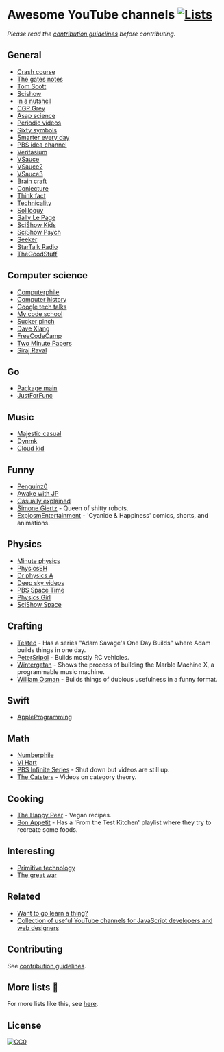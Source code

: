 # Awesome YouTube channels [![Lists](https://img.shields.io/badge/More%20Lists-📔-blue.svg)](https://github.com/learn-anything/curated-lists#readme)
*Please read the [contribution guidelines](contributing.md#readme) before contributing.*

## General
- [Crash course](https://www.youtube.com/user/crashcourse/videos)
- [The gates notes](https://www.youtube.com/user/thegatesnotes/videos)
- [Tom Scott](https://www.youtube.com/user/enyay/videos)
- [Scishow](https://www.youtube.com/user/scishow/videos)
- [In a nutshell](https://www.youtube.com/user/Kurzgesagt/videos)
- [CGP Grey](https://www.youtube.com/user/CGPGrey/videos)
- [Asap science](https://www.youtube.com/user/AsapSCIENCE/videos)
- [Periodic videos](https://www.youtube.com/user/periodicvideos/videos)
- [Sixty symbols](https://www.youtube.com/user/sixtysymbols/videos)
- [Smarter every day](https://www.youtube.com/user/destinws2/videos)
- [PBS idea channel](https://www.youtube.com/user/pbsideachannel/videos)
- [Veritasium](https://www.youtube.com/user/1veritasium/videos)
- [VSauce](https://www.youtube.com/user/Vsauce/videos)
- [VSauce2](https://www.youtube.com/user/Vsauce2/videos)
- [VSauce3](https://www.youtube.com/user/Vsauce3/videos)
- [Brain craft](https://www.youtube.com/user/braincraftvideo/videos)
- [Conjecture](https://www.youtube.com/user/conjecturevlog/videos)
- [Think fact](https://www.youtube.com/user/Thinkjijok/videos)
- [Technicality](https://www.youtube.com/user/TechnicalityTime/videos)
- [Soliloquy](https://www.youtube.com/user/Soliloquy084/videos)
- [Sally Le Page](https://www.youtube.com/user/shedscience/videos)
- [SciShow Kids](https://www.youtube.com/user/scishowkids/videos)
- [SciShow Psych](https://www.youtube.com/channel/UCUdettijNYvLAm4AixZv4RA/videos)
- [Seeker](https://www.youtube.com/user/DNewsChannel/videos)
- [StarTalk Radio](https://www.youtube.com/user/startalkradio/videos)
- [TheGoodStuff](https://www.youtube.com/user/TheGoodStuff/videos)

## Computer science
- [Computerphile](https://www.youtube.com/user/Computerphile/videos)
- [Computer history](https://www.youtube.com/user/ComputerHistory/videos)
- [Google tech talks](https://www.youtube.com/user/GoogleTechTalks/videos)
- [My code school](https://www.youtube.com/user/mycodeschool/videos)
- [Sucker pinch](https://www.youtube.com/user/suckerpinch/videos)
- [Dave Xiang](https://www.youtube.com/user/daveXbang/videos)
- [FreeCodeCamp](https://www.youtube.com/channel/UC8butISFwT-Wl7EV0hUK0BQ/videos)
- [Two Minute Papers](https://www.youtube.com/user/keeroyz/videos)
- [Siraj Raval](https://www.youtube.com/channel/UCWN3xxRkmTPmbKwht9FuE5A/videos)

## Go
- [Package main](https://www.youtube.com/channel/UCI39wKG8GQnuzFPN5SM55qw)
- [JustForFunc](https://www.youtube.com/channel/UC_BzFbxG2za3bp5NRRRXJSw)

## Music
- [Majestic casual](https://www.youtube.com/user/majesticcasual/videos)
- [Dynmk](https://www.youtube.com/user/dynmkde/videos)
- [Cloud kid](https://www.youtube.com/user/CloudKidOfficial/videos)

## Funny
- [Penguinz0](https://www.youtube.com/user/penguinz0)
- [Awake with JP](https://www.youtube.com/user/AwakenWithJP/videos)
- [Casually explained](https://www.youtube.com/channel/UCr3cBLTYmIK9kY0F_OdFWFQ/videos)
- [Simone Giertz](https://www.youtube.com/channel/UC3KEoMzNz8eYnwBC34RaKCQ) - Queen of shitty robots.
- [ExplosmEntertainment](https://www.youtube.com/channel/UCWXCrItCF6ZgXrdozUS-Idw) - 'Cyanide & Happiness' comics, shorts, and animations.

## Physics
- [Minute physics](https://www.youtube.com/user/minutephysics/videos)
- [PhysicsEH](https://www.youtube.com/user/PhysicsEH/videos)
- [Dr physics A](https://www.youtube.com/user/DrPhysicsA/videos)
- [Deep sky videos](https://www.youtube.com/user/DeepSkyVideos/videos)
- [PBS Space Time](https://www.youtube.com/channel/UC7_gcs09iThXybpVgjHZ_7g/videos)
- [Physics Girl](https://www.youtube.com/user/physicswoman/videos)
- [SciShow Space](https://www.youtube.com/user/scishowspace/videos)

## Crafting
- [Tested](https://www.youtube.com/user/testedcom) - Has a series "Adam Savage's One Day Builds" where Adam builds things in one day.
- [PeterSripol](https://www.youtube.com/channel/UC7yF9tV4xWEMZkel7q8La_w) - Builds mostly RC vehicles.
- [Wintergatan](https://www.youtube.com/user/wintergatan2000) - Shows the process of building the Marble Machine X, a programmable music machine.
- [William Osman](https://www.youtube.com/channel/UCfMJ2MchTSW2kWaT0kK94Yw) - Builds things of dubious usefulness in a funny format.

## Swift
- [AppleProgramming](https://www.youtube.com/channel/UCDg-YmnNehm3KB0BpytkUJg)

## Math
- [Numberphile](https://www.youtube.com/user/numberphile/videos)
- [Vi Hart](https://www.youtube.com/user/Vihart/videos)
- [PBS Infinite Series](https://www.youtube.com/channel/UCs4aHmggTfFrpkPcWSaBN9g) - Shut down but videos are still up.
- [The Catsters](https://www.youtube.com/user/TheCatsters) - Videos on category theory.

## Cooking
- [The Happy Pear](https://www.youtube.com/channel/UCr1PC384fLPw5PxyXecQDTw) - Vegan recipes.
- [Bon Appetit](https://www.youtube.com/channel/UCbpMy0Fg74eXXkvxJrtEn3w) - Has a 'From the Test Kitchen' playlist where they try to recreate some foods. 

## Interesting
- [Primitive technology](https://www.youtube.com/channel/UCAL3JXZSzSm8AlZyD3nQdBA/videos)
- [The great war](https://www.youtube.com/user/TheGreatWar/videos)

## Related
- [Want to go learn a thing?](http://mysterybox.goverbanoun.com/)
- [Collection of useful YouTube channels for JavaScript developers and web designers](https://github.com/andrew--r/channels#readme)

## Contributing
See [contribution guidelines](contributing.md#contribution-guidelines).

## More lists 📝
For more lists like this, see [here](https://github.com/learn-anything/curated-lists#readme).

## License
[![CC0](http://mirrors.creativecommons.org/presskit/buttons/88x31/svg/cc-zero.svg)](https://creativecommons.org/publicdomain/zero/1.0/)
